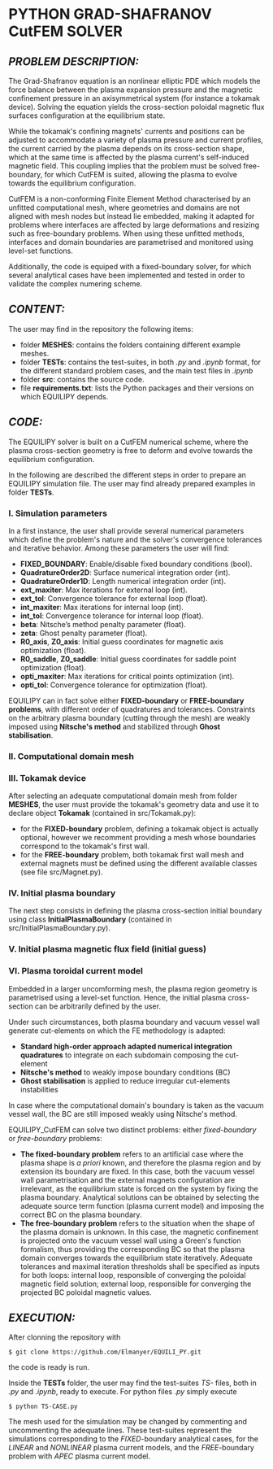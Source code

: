 # **PYTHON GRAD-SHAFRANOV CutFEM SOLVER**

## *PROBLEM DESCRIPTION:*

The Grad-Shafranov equation is an nonlinear elliptic PDE which models the force balance between the plasma expansion pressure and the magnetic confinement pressure in an axisymmetrical system (for instance a tokamak device). 
Solving the equation yields the cross-section poloidal magnetic flux surfaces configuration at the equilibrium state.

While the tokamak's confining magnets' currents and positions can be adjusted to accommodate a variety of plasma pressure and current profiles, the current carried by the plasma depends on its cross-section shape, which at the same time is affected by the plasma current's self-induced magnetic field. 
This coupling implies that the problem must be solved free-boundary, for which CutFEM is suited, allowing the plasma to evolve towards the equilibrium configuration.

CutFEM is a non-conforming Finite Element Method characterised by an unfitted computational mesh, where geometries and domains are not aligned with mesh nodes but instead lie embedded, making it adapted for problems where interfaces are affected by large deformations and resizing such as free-boundary problems.
When using these unfitted methods, interfaces and domain boundaries are parametrised and monitored using level-set functions.

Additionally, the code is equiped with a fixed-boundary solver, for which several analytical cases have been implemented and tested in order to validate the complex numering scheme. 

## *CONTENT:*

The user may find in the repository the following items:
- folder **MESHES**: contains the folders containing different example meshes. 
- folder **TESTs**: contains the test-suites, in both *.py* and *.ipynb* format, for the different standard problem cases, and the main test files in *.ipynb*
- folder **src**: contains the source code.
- file **requirements.txt**: lists the Python packages and their versions on which EQUILIPY depends.

## *CODE:*

The EQUILIPY solver is built on a CutFEM numerical scheme, where the plasma cross-section geometry is free to deform and evolve towards the equilibrium configuration. 

In the following are described the different steps in order to prepare an EQUILIPY simulation file.
The user may find already prepared examples in folder **TESTs**.

### **I. Simulation parameters**

In a first instance, the user shall provide several numerical parameters which define the problem's nature and the solver's convergence tolerances and iterative behavior. 
Among these parameters the user will find:

- **FIXED_BOUNDARY**: Enable/disable fixed boundary conditions (bool).    
- **QuadratureOrder2D**: Surface numerical integration order (int).  
- **QuadratureOrder1D**: Length numerical integration order (int).  
- **ext_maxiter**: Max iterations for external loop (int).  
- **ext_tol**: Convergence tolerance for external loop (float).  
- **int_maxiter**: Max iterations for internal loop (int).  
- **int_tol**: Convergence tolerance for internal loop (float).   
- **beta**: Nitsche’s method penalty parameter (float).   
- **zeta**: Ghost penalty parameter (float).  
- **R0_axis**, **Z0_axis**: Initial guess coordinates for magnetic axis optimization (float).  
- **R0_saddle**, **Z0_saddle**: Initial guess coordinates for saddle point optimization (float).  
- **opti_maxiter**: Max iterations for critical points optimization (int).  
- **opti_tol**: Convergence tolerance for optimization (float).  

EQUILIPY can in fact solve either **FIXED-boundary** or **FREE-boundary problems**, with different order of quadratures and tolerances. 
Constraints on the arbitrary plasma boundary (cutting through the mesh) are weakly imposed using **Nitsche's method** and stabilized through **Ghost stabilisation**. 

### **II. Computational domain mesh**


### **III. Tokamak device**

After selecting an adequate computational domain mesh from folder **MESHES**, the user must provide the tokamak's geometry data and use it to declare object **Tokamak** (contained in src/Tokamak.py): 

- for the **FIXED-boundary** problem, defining a tokamak object is actually optional, however we recomment providing a mesh whose boundaries correspond to the tokamak's first wall. 
- for the **FREE-boundary**  problem, both tokamak first wall mesh and external magnets must be defined using the different available classes (see file src/Magnet.py).

### **IV. Initial plasma boundary**

The next step consists in defining the plasma cross-section initial boundary using class **InitialPlasmaBoundary** (contained in src/InitialPlasmaBoundary.py).


### **V. Initial plasma magnetic flux field (initial guess)**


### **VI. Plasma toroidal current model**


Embedded in a larger uncomforming mesh, the plasma region geometry is parametrised using a level-set function. 
Hence, the initial plasma cross-section can be arbitrarily defined by the user.



Under such circumstances, both plasma boundary and vacuum vessel wall generate cut-elements on which the FE methodology is adapted: 
- **Standard high-order approach adapted numerical integration quadratures** to integrate on each subdomain composing the cut-element
- **Nitsche's method** to weakly impose boundary conditions (BC) 
- **Ghost stabilisation** is applied to reduce irregular cut-elements instabilities

In case where the computational domain's boundary is taken as the vacuum vessel wall, the BC are still imposed weakly using Nitsche's method. 

EQUILIPY_CutFEM can solve two distinct problems: either *fixed-boundary* or *free-boundary* problems:
- **The fixed-boundary problem** refers to an artificial case where the plasma shape is *a priori* known, and therefore the plasma region and by extension its boundary are fixed.
In this case, both the vacuum vessel wall parametrisation and the external magnets configuration are irrelevant, as the equilibrium state is forced on the system by fixing the plasma boundary.
Analytical solutions can be obtained by selecting the adequate source term function (plasma current model) and imposing the correct BC on the plasma boundary. 
- **The free-boundary problem** refers to the situation when the shape of the plasma domain is unknown.
In this case, the magnetic confinement is projected onto the vacuum vessel wall using a Green's function formalism, thus providing the corresponding BC so that the plasma domain converges towards the equilibrium state iteratively. 
Adequate tolerances and maximal iteration thresholds shall be specified as inputs for both loops: internal loop, responsible of converging the poloidal magnetic field solution; external loop, responsible for converging the projected BC poloidal magnetic values.   


## *EXECUTION:*

After clonning the repository with 

    $ git clone https://github.com/Elmanyer/EQUILI_PY.git
    
the code is ready is run. 

Inside the **TESTs** folder, the user may find the test-suites *TS-* files, both in *.py* and *.ipynb*, ready to execute. For python files *.py* simply execute 

    $ python TS-CASE.py

The mesh used for the simulation may be changed by commenting and uncommenting the adequate lines. These test-suites represent the simulations corresponding to the *FIXED*-boundary analytical cases, for the *LINEAR* and *NONLINEAR* plasma current models, and the *FREE*-boundary problem with *APEC* plasma current model.




